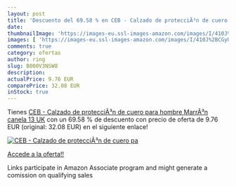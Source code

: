 ```yaml
---
layout: post
title: 'Descuento del 69.58 % en CEB - Calzado de protecciÃ³n de cuero pa'
date: 
thumbnailImage: 'https://images-eu.ssl-images-amazon.com/images/I/410J%2BCGyUEL._SL200_.jpg'
images: [ 'https://images-eu.ssl-images-amazon.com/images/I/410J%2BCGyUEL._SL200_.jpg' ]
comments: true
category: ofertas
author: ring
slug: B000V3NSW8
description:
actualPrice: 9.76 EUR
comparePrice: 32.08 EUR
inStock: true
---
```


Tienes [CEB - Calzado de protecciÃ³n de cuero para hombre MarrÃ³n canela 13 UK](https://www.amazon.es/dp/B000V3NSW8/?tag=tolees-21) con un 69.58 % de descuento con precio de oferta de 9.76 EUR (original: 32.08 EUR) en el siguiente enlace!

[![CEB - Calzado de protecciÃ³n de cuero pa](https://images-eu.ssl-images-amazon.com/images/I/410J%2BCGyUEL._SL200_.jpg)](https://www.amazon.es/dp/B000V3NSW8/?tag=tolees-21)

[Accede a la oferta!!](https://www.amazon.es/dp/B000V3NSW8/?tag=tolees-21)

Links participate in Amazon Associate program and might generate a comission on qualifying sales


